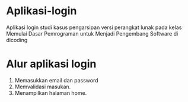 # Aplikasi-login
Aplikasi login studi kasus pengarsipan versi perangkat lunak pada kelas Memulai Dasar Pemrograman untuk Menjadi Pengembang Software di dicoding

# Alur aplikasi login
1. Memasukkan email dan password
2. Memvalidasi masukan.
3. Menampilkan halaman home.
